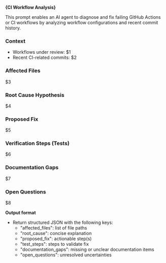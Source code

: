 <!-- $1=source Markdown text, $2=template name (inferred as "CI Workflow Analysis"), $3=max placeholders (default: 7) -->
**{CI Workflow Analysis}**

This prompt enables an AI agent to diagnose and fix failing GitHub Actions or CI workflows by analyzing workflow configurations and recent commit history.

### Context
- Workflows under review: $1  
- Recent CI-related commits: $2  

### Affected Files
$3

### Root Cause Hypothesis
$4

### Proposed Fix
$5

### Verification Steps (Tests)
$6

### Documentation Gaps
$7

### Open Questions
$8

**Output format**
- Return structured JSON with the following keys:
  - "affected_files": list of file paths
  - "root_cause": concise explanation
  - "proposed_fix": actionable step(s)
  - "test_steps": steps to validate fix
  - "documentation_gaps": missing or unclear documentation items
  - "open_questions": unresolved uncertainties
